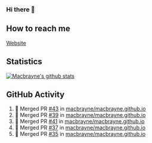 ### Hi there 👋
## How to reach me
[Website](https://macbrayne.de)
<!--
Missing: Email
-->
## Statistics
[![Macbrayne's github stats](https://github-readme-stats.vercel.app/api?username=macbrayne&count_private=true&show_icons=true&hide=stars)](https://github.com/macbrayne/github-readme-stats)
## GitHub Activity
<!--START_SECTION:activity-->
1. 🎉 Merged PR [#43](https://github.com/macbrayne/macbrayne.github.io/pull/43) in [macbrayne/macbrayne.github.io](https://github.com/macbrayne/macbrayne.github.io)
2. 🎉 Merged PR [#39](https://github.com/macbrayne/macbrayne.github.io/pull/39) in [macbrayne/macbrayne.github.io](https://github.com/macbrayne/macbrayne.github.io)
3. 🎉 Merged PR [#41](https://github.com/macbrayne/macbrayne.github.io/pull/41) in [macbrayne/macbrayne.github.io](https://github.com/macbrayne/macbrayne.github.io)
4. 🎉 Merged PR [#37](https://github.com/macbrayne/macbrayne.github.io/pull/37) in [macbrayne/macbrayne.github.io](https://github.com/macbrayne/macbrayne.github.io)
5. 🎉 Merged PR [#35](https://github.com/macbrayne/macbrayne.github.io/pull/35) in [macbrayne/macbrayne.github.io](https://github.com/macbrayne/macbrayne.github.io)
<!--END_SECTION:activity-->


<!--
**macbrayne/macbrayne** is a ✨ _special_ ✨ repository because its `README.md` (this file) appears on your GitHub profile.

Here are some ideas to get you started:

- 🔭 I’m currently working on ...
- 🌱 I’m currently learning ...
- 👯 I’m looking to collaborate on ...
- 🤔 I’m looking for help with ...
- 💬 Ask me about ...
- 📫 How to reach me: ...
- 😄 Pronouns: ...
- ⚡ Fun fact: ...
-->
